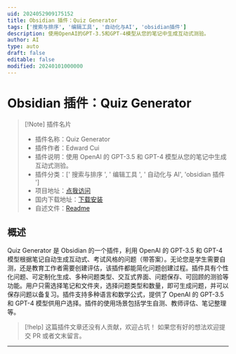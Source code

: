 ```yaml
---
uid: 2024052909175152
title: Obsidian 插件：Quiz Generator
tags: ['搜索与排序', '编辑工具', '自动化与AI', 'obsidian插件']
description: 使用OpenAI的GPT-3.5和GPT-4模型从您的笔记中生成互动式测验。
author: AI
type: auto
draft: false
editable: false
modified: 20240101000000
---
```


# Obsidian 插件：Quiz Generator

> [!Note] 插件名片
> - 插件名称：Quiz Generator
> - 插件作者：Edward Cui
> - 插件说明：使用 OpenAI 的 GPT-3.5 和 GPT-4 模型从您的笔记中生成互动式测验。
> - 插件分类：[' 搜索与排序 ', ' 编辑工具 ', ' 自动化与 AI', 'obsidian 插件 ']
> - 项目地址：[点我访问](https://github.com/ECuiDev/obsidian-quiz-generator)
> - 国内下载地址：[下载安装](https://pkmer.cn/products/plugin/pluginMarket/?quiz-generator)
> - 自述文件：[Readme](https://ghproxy.net/https://raw.githubusercontent.com/ECuiDev/obsidian-quiz-generator/master/README.md)

## 概述

Quiz Generator 是 Obsidian 的一个插件，利用 OpenAI 的 GPT-3.5 和 GPT-4 模型根据笔记自动生成互动式、考试风格的问题（带答案）。无论您是学生需要自测，还是教育工作者需要创建评估，该插件都能简化问题创建过程。插件具有个性化问题、可定制化生成、多种问题类型、交互式界面、问题保存、可回顾的测验等功能。用户只需选择笔记和文件夹，选择问题类型和数量，即可生成问题，并可以保存问题以备复习。插件支持多种语言和数学公式，提供了 OpenAI 的 GPT-3.5 和 GPT-4 模型供用户选择。插件的使用场景包括学生自测、教师评估、笔记整理等。

> [!help]
> 这篇插件文章还没有人贡献，欢迎占坑！
> 如果您有好的想法欢迎提交 PR 或者文末留言。

---



